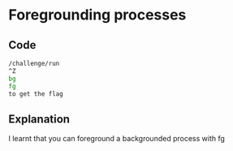 # Foregrounding processes

## Code

```bash
/challenge/run
^Z
bg
fg
to get the flag
```
## Explanation

I learnt that you can foreground a backgrounded process with fg
